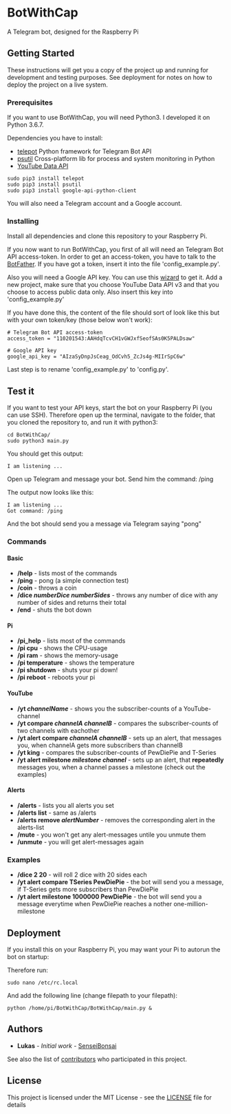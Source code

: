 # BotWithCap

A Telegram bot, designed for the Raspberry Pi

## Getting Started

These instructions will get you a copy of the project up and running for development and testing purposes. See deployment for notes on how to deploy the project on a live system.

### Prerequisites

If you want to use BotWithCap, you will need Python3. I developed it on Python 3.6.7.

Dependencies you have to install:
* [telepot](https://github.com/nickoala/telepot) Python framework for Telegram Bot API 
* [psutil](https://github.com/giampaolo/psutil) Cross-platform lib for process and system monitoring in Python
* [YouTube Data API](https://developers.google.com/youtube/v3/getting-started)


```
sudo pip3 install telepot
sudo pip3 install psutil
sudo pip3 install google-api-python-client
```

You will also need a Telegram account and a Google account.

### Installing

Install all dependencies and clone this repository to your Raspberry Pi.

If you now want to run BotWithCap, you first of all will need an Telegram Bot API access-token. In order to get an access-token, you have to talk to the [BotFather](https://core.telegram.org/bots/#6-botfather).
If you have got a token, insert it into the file 'config_example.py'.

Also you will need a Google API key. You can use this [wizard](https://console.developers.google.com/start/api?id=youtube) to get it. Add a new project, make sure that you choose YouTube Data API v3 and that you choose to access public data only.
Also insert this key into 'config_example.py'

If you have done this, the content of the file should sort of look like this but with your own token/key (those below won't work):

```
# Telegram Bot API access-token
access_token = "110201543:AAHdqTcvCH1vGWJxfSeofSAs0K5PALDsaw"

# Google API key
google_api_key = "AIzaSyDnpJsCeag_OdCvh5_ZcJs4g-MIIrSpC6w"
```

Last step is to rename 'config_example.py' to 'config.py'.

## Test it

If you want to test your API keys, start the bot on your Raspberry Pi (you can use SSH). Therefore open up the terminal, navigate to the folder, that you cloned the repository to, and run it with python3:

```
cd BotWithCap/
sudo python3 main.py
```

You should get this output:

```
I am listening ...
```

Open up Telegram and message your bot. Send him the command: /ping

The output now looks like this:

```
I am listening ...
Got command: /ping
```

And the bot should send you a message via Telegram saying "pong"

### Commands

#### Basic
* **/help** - lists most of the commands
* **/ping** - pong (a simple connection test)
* **/coin** - throws a coin
* **/dice *numberDice* *numberSides*** - throws any number of dice with any number of sides and returns their total
* **/end** - shuts the bot down

#### Pi
* **/pi_help** - lists most of the commands
* **/pi cpu** - shows the CPU-usage
* **/pi ram** - shows the memory-usage
* **/pi temperature** - shows the temperature
* **/pi shutdown** - shuts your pi down!
* **/pi reboot** - reboots your pi

#### YouTube
* **/yt *channelName*** - shows you the subscriber-counts of a YouTube-channel
* **/yt compare *channelA* *channelB*** - compares the subscriber-counts of two channels with eachother
* **/yt alert compare *channelA* *channelB*** - sets up an alert, that messages you, when channelA gets more subscribers than channelB
* **/yt king** - compares the subscriber-counts of PewDiePie and T-Series
* **/yt alert milestone *milestone* *channel*** - sets up an alert, that **repeatedly** messages you, when a channel passes a milestone (check out the examples) 

#### Alerts
* **/alerts** - lists you all alerts you set
* **/alerts list** - same as /alerts
* **/alerts remove *alertNumber*** - removes the corresponding alert in the alerts-list
* **/mute** - you won't get any alert-messages untile you unmute them
* **/unmute** - you will get alert-messages again

### Examples
* **/dice 2 20** - will roll 2 dice with 20 sides each
* **/yt alert compare TSeries PewDiePie** - the bot will send you a message, if T-Series gets more subscribers than PewDiePie
* **/yt alert milestone 1000000 PewDiePie** - the bot will send you a message everytime when PewDiePie reaches a nother one-million-milestone

## Deployment

If you install this on your Raspberry Pi, you may want your Pi to autorun the bot on startup:

Therefore run:

```
sudo nano /etc/rc.local
```

And add the following line (change filepath to your filepath):

```
python /home/pi/BotWithCap/BotWithCap/main.py &
```

## Authors

* **Lukas** - *Initial work* - [SenseiBonsai](https://github.com/SenseiBonsai)

See also the list of [contributors](https://github.com/your/project/contributors) who participated in this project.

## License

This project is licensed under the MIT License - see the [LICENSE](LICENSE) file for details
